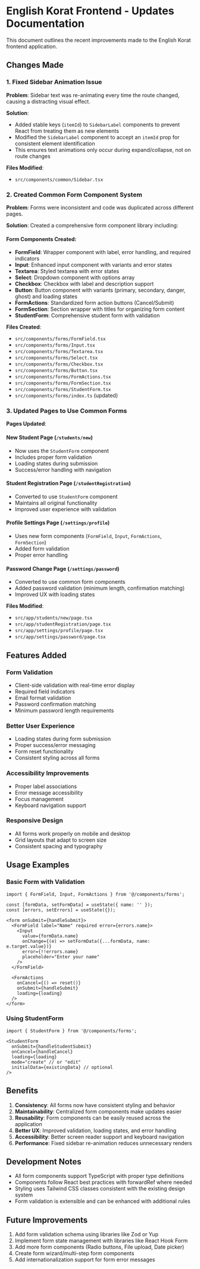 # English Korat Frontend - Updates Documentation

This document outlines the recent improvements made to the English Korat frontend application.

## Changes Made

### 1. Fixed Sidebar Animation Issue

**Problem**: Sidebar text was re-animating every time the route changed, causing a distracting visual effect.

**Solution**: 
- Added stable keys (`itemId`) to `SidebarLabel` components to prevent React from treating them as new elements
- Modified the `SidebarLabel` component to accept an `itemId` prop for consistent element identification
- This ensures text animations only occur during expand/collapse, not on route changes

**Files Modified**:
- `src/components/common/Sidebar.tsx`

### 2. Created Common Form Component System

**Problem**: Forms were inconsistent and code was duplicated across different pages.

**Solution**: 
Created a comprehensive form component library including:

#### Form Components Created:
- **FormField**: Wrapper component with label, error handling, and required indicators
- **Input**: Enhanced input component with variants and error states
- **Textarea**: Styled textarea with error states
- **Select**: Dropdown component with options array
- **Checkbox**: Checkbox with label and description support
- **Button**: Button component with variants (primary, secondary, danger, ghost) and loading states
- **FormActions**: Standardized form action buttons (Cancel/Submit)
- **FormSection**: Section wrapper with titles for organizing form content
- **StudentForm**: Comprehensive student form with validation

**Files Created**:
- `src/components/forms/FormField.tsx`
- `src/components/forms/Input.tsx`
- `src/components/forms/Textarea.tsx`
- `src/components/forms/Select.tsx`
- `src/components/forms/Checkbox.tsx`
- `src/components/forms/Button.tsx`
- `src/components/forms/FormActions.tsx`
- `src/components/forms/FormSection.tsx`
- `src/components/forms/StudentForm.tsx`
- `src/components/forms/index.ts` (updated)

### 3. Updated Pages to Use Common Forms

**Pages Updated**:

#### New Student Page (`/students/new`)
- Now uses the `StudentForm` component
- Includes proper form validation
- Loading states during submission
- Success/error handling with navigation

#### Student Registration Page (`/studentRegistration`)
- Converted to use `StudentForm` component
- Maintains all original functionality
- Improved user experience with validation

#### Profile Settings Page (`/settings/profile`)
- Uses new form components (`FormField`, `Input`, `FormActions`, `FormSection`)
- Added form validation
- Proper error handling

#### Password Change Page (`/settings/password`)
- Converted to use common form components
- Added password validation (minimum length, confirmation matching)
- Improved UX with loading states

**Files Modified**:
- `src/app/students/new/page.tsx`
- `src/app/studentRegistration/page.tsx`
- `src/app/settings/profile/page.tsx`
- `src/app/settings/password/page.tsx`

## Features Added

### Form Validation
- Client-side validation with real-time error display
- Required field indicators
- Email format validation
- Password confirmation matching
- Minimum password length requirements

### Better User Experience
- Loading states during form submission
- Proper success/error messaging
- Form reset functionality
- Consistent styling across all forms

### Accessibility Improvements
- Proper label associations
- Error message accessibility
- Focus management
- Keyboard navigation support

### Responsive Design
- All forms work properly on mobile and desktop
- Grid layouts that adapt to screen size
- Consistent spacing and typography

## Usage Examples

### Basic Form with Validation
```tsx
import { FormField, Input, FormActions } from '@/components/forms';

const [formData, setFormData] = useState({ name: '' });
const [errors, setErrors] = useState({});

<form onSubmit={handleSubmit}>
  <FormField label="Name" required error={errors.name}>
    <Input
      value={formData.name}
      onChange={(e) => setFormData({...formData, name: e.target.value})}
      error={!!errors.name}
      placeholder="Enter your name"
    />
  </FormField>
  
  <FormActions
    onCancel={() => reset()}
    onSubmit={handleSubmit}
    loading={loading}
  />
</form>
```

### Using StudentForm
```tsx
import { StudentForm } from '@/components/forms';

<StudentForm
  onSubmit={handleStudentSubmit}
  onCancel={handleCancel}
  loading={loading}
  mode="create" // or "edit"
  initialData={existingData} // optional
/>
```

## Benefits

1. **Consistency**: All forms now have consistent styling and behavior
2. **Maintainability**: Centralized form components make updates easier
3. **Reusability**: Form components can be easily reused across the application
4. **Better UX**: Improved validation, loading states, and error handling
5. **Accessibility**: Better screen reader support and keyboard navigation
6. **Performance**: Fixed sidebar re-animation reduces unnecessary renders

## Development Notes

- All form components support TypeScript with proper type definitions
- Components follow React best practices with forwardRef where needed
- Styling uses Tailwind CSS classes consistent with the existing design system
- Form validation is extensible and can be enhanced with additional rules

## Future Improvements

1. Add form validation schema using libraries like Zod or Yup
2. Implement form state management with libraries like React Hook Form
3. Add more form components (Radio buttons, File upload, Date picker)
4. Create form wizard/multi-step form components
5. Add internationalization support for form error messages
